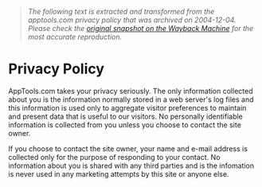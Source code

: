 > *The following text is extracted and transformed from the apptools.com privacy policy that was archived on 2004-12-04. Please check the [original snapshot on the Wayback Machine](https://web.archive.org/web/20041204060653id_/http%3A//apptools.com/privacy.php) for the most accurate reproduction.*

# Privacy Policy

AppTools.com takes your privacy seriously. The only information collected about you is the information normally stored in a web server's log files and this information is used only to aggregate visitor preferences to maintain and present data that is useful to our visitors. No personally identifiable information is collected from you unless you choose to contact the site owner.

If you choose to contact the site owner, your name and e-mail address is collected only for the purpose of responding to your contact. No information about you is shared with any third parties and is the infomation is never used in any marketing attempts by this site or anyone else.
